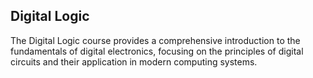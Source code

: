 
## Digital Logic

The Digital Logic course provides a comprehensive introduction to the fundamentals of digital electronics, focusing on the principles of digital circuits and their application in modern computing systems.
